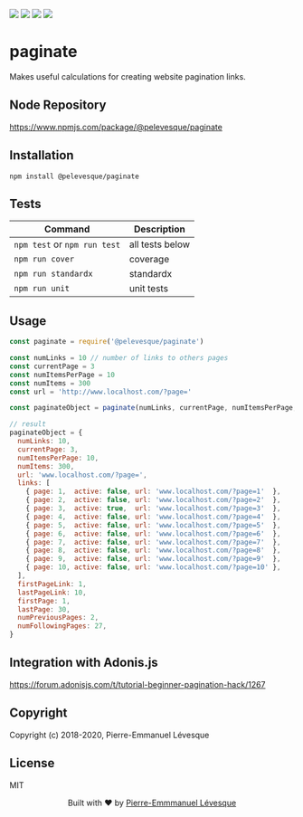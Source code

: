 [build-badge]:    https://travis-ci.org/pelevesque-node/paginate.svg?branch=master
[build]:          https://travis-ci.org/pelevesque-node/paginate
[coverage-badge]: https://coveralls.io/repos/github/pelevesque-node/paginate/badge.svg?branch=master
[coverage]:       https://coveralls.io/github/pelevesque-node/paginate?branch=master
[standard-badge]: https://img.shields.io/badge/code_style-standard-brightgreen.svg
[standard]:       https://standardjs.com
[mit-badge]:      https://img.shields.io/badge/License-MIT-yellow.svg
[mit]:            http://opensource.org/licenses/MIT

[![][build-badge]][build]
[![][coverage-badge]][coverage]
[![][standard-badge]][standard]
[![][mit-badge]][mit]

# paginate

Makes useful calculations for creating website pagination links.

## Node Repository

https://www.npmjs.com/package/@pelevesque/paginate

## Installation

`npm install @pelevesque/paginate`

## Tests

Command                      | Description
---------------------------- | ---------------
`npm test` or `npm run test` | all tests below
`npm run cover`              | coverage
`npm run standardx`          | standardx
`npm run unit`               | unit tests

## Usage

```js
const paginate = require('@pelevesque/paginate')
```

```js
const numLinks = 10 // number of links to others pages
const currentPage = 3
const numItemsPerPage = 10
const numItems = 300
const url = 'http://www.localhost.com/?page='

const paginateObject = paginate(numLinks, currentPage, numItemsPerPage, numItems, url)

// result
paginateObject = {
  numLinks: 10,
  currentPage: 3,
  numItemsPerPage: 10,
  numItems: 300,
  url: 'www.localhost.com/?page=',
  links: [
    { page: 1,  active: false, url: 'www.localhost.com/?page=1'  },
    { page: 2,  active: false, url: 'www.localhost.com/?page=2'  },
    { page: 3,  active: true,  url: 'www.localhost.com/?page=3'  },
    { page: 4,  active: false, url: 'www.localhost.com/?page=4'  },
    { page: 5,  active: false, url: 'www.localhost.com/?page=5'  },
    { page: 6,  active: false, url: 'www.localhost.com/?page=6'  },
    { page: 7,  active: false, url: 'www.localhost.com/?page=7'  },
    { page: 8,  active: false, url: 'www.localhost.com/?page=8'  },
    { page: 9,  active: false, url: 'www.localhost.com/?page=9'  },
    { page: 10, active: false, url: 'www.localhost.com/?page=10' },
  ],
  firstPageLink: 1,
  lastPageLink: 10,
  firstPage: 1,
  lastPage: 30,
  numPreviousPages: 2,
  numFollowingPages: 27,
}
```

## Integration with Adonis.js

https://forum.adonisjs.com/t/tutorial-beginner-pagination-hack/1267

## Copyright

Copyright (c) 2018-2020, Pierre-Emmanuel Lévesque

## License

MIT

</hr>

<div align="center">
  Built with ❤︎ by <a href="https://github.com/pelevesque">Pierre-Emmmanuel Lévesque</a>
</div>
